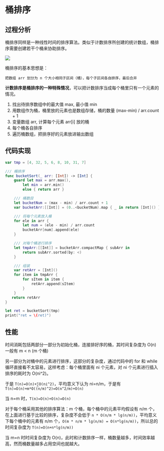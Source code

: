 # 桶排序

## 过程分析

桶排序同样是一种线性时间的排序算法。类似于计数排序所创建的统计数组，桶排序需要创建若干个桶来协助排序。

![](http://blog.oldbird.run/2020-08-21-15980148999452.jpg)

桶排序的基本思想是：

```
把数组 arr 划分为 n 个大小相同子区间（桶），每个子区间各自排序，最后合并
```

**计数排序是桶排序的一种特殊情况**，可以把计数排序当成每个桶里只有一个元素的情况。

1. 找出待排序数组中的最大值 max, 最小值 min
2. 用数组作为桶，桶里放的元素也是数组存储，桶的数量 (max-min) / arr.count + 1
3. 变量数组 arr, 计算每个元素 arr[i] 放的桶
4. 每个桶各自排序
5. 遍历桶数组，把排序好的元素放进输出数组

## 代码实现

```swift
var tmp = [4, 32, 5, 6, 8, 10, 31, 7]

/// 桶排序
func bucketSort(_ arr: [Int]) -> [Int] {
    guard let max = arr.max(),
        let min = arr.min()
        else { return arr }

    /// 桶数目
    let bucketNum = (max - min) / arr.count + 1
    var bucketArr:[[Int]] = (0..<bucketNum).map { _ in return [Int]() }

    /// 将每个元素放入桶
    for ele in arr {
        let num = (ele - min) / arr.count
        bucketArr[num].append(ele)
    }

    /// 对每个桶进行排序
    let tmpArr:[[Int]] = bucketArr.compactMap { subArr in
        return subArr.sorted(by: <)
    }

    /// 组装
    var retArr = [Int]()
    for item in tmpArr {
        for sItem in item {
            retArr.append(sItem)
        }
    }
   return retArr
}

let ret = bucketSort(tmp)
print("ret = \(ret)")

```

## 性能

时间消耗包括两部分一部分为初始化桶，连接排好序的桶，其时间复杂度为 O(n) 一般有 m < n (m 个桶)

另一部分为对桶中的元素进行排序，这部分的复杂度，通过代码中的 for 和 while 循环直接看不太容易，这样考虑：每个桶里面有 ni 个元素，对 ni 个元素进行插入排序的耗时为 O(ni^2)。

于是 `T(n)=O(n)+∑O(ni^2)`，平均意义下认为 ni=n/m，于是有 `T(n)=O(n)+m*O((n/m)^2)=O(n^2/m)+O(n)`

当 n=m 时，`T(n)=O(n)+O(n)=O(n)`

对于每个桶采用其他的排序算法：m 个桶，每个桶中的元素平均假设有 n/m 个，在上面进行基于比较的排序，复杂度不会低于 `n * O(n/m * lg(n/m))`，平均意义下每个桶中的元素有 n/m 个，`O(m * n/m * lg(n/m) = O(n*lg(n/m))`，所以总的时间复杂度为 `T(n)=O(n+n*lg(n/m))`

当 m=n 时时间复杂度为 O(n)，此时和计数排序一样，桶数量越多，时间效率越高，然而桶数量越多占用空间也就越大。
